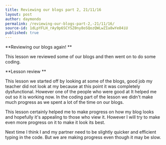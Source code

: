 ```yaml
---
title: Reviewing our blogs part 2, 21/11/16
layout: post
author: daymondo
permalink: /reviewing-our-blogs-part-2,-21/11/16/
source-id: 1dLpYFLH_rAy9p6SCYSZ0ny8oSQozQWLwZIa8wYe84iU
published: true
---
```

**Reviewing our blogs again! **

This lesson we reviewed some of our blogs and then went on to do some coding.

 

**Lesson review **

This lesson we started off by looking at some of the blogs, good job my teacher did not look at my because at this point it was completely dysfunctional. However one of the people who were good at It helped me out so it is working now. In the coding part of the lesson we didn't make much progress as we spent a lot of the time on our blogs.

This lesson certainly helped me to make progress on how my blog looks and hopefully it's appealing to those who view it. However I will try to make even more progress on it to make it look its best.

Next time I think I and my partner need to be slightly quicker and efficient typing in the code. But we are making progress even though it may be slow.

